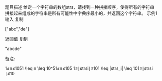 题目描述
给定一个字符串的数组strs，请找到一种拼接顺序，使得所有的字符串拼接起来组成的字符串是所有可能性中字典序最小的，并返回这个字符串。
示例1
输入
复制

["abc","de"]

返回值
复制

"abcde"

备注:

1≤n≤1051 \leq n \leq 10^51≤n≤105
1≤∣strsi∣≤101 \leq |strs_i| \leq 101≤∣strsi​∣≤10

